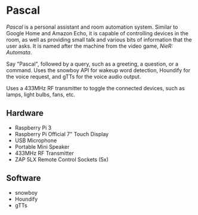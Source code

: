 Pascal
=============

*Pascal* is a personal assistant and room automation system. Similar to Google Home and Amazon Echo,
it is capable of controlling devices in the room, as well as providing small talk and various bits of
information that the user asks. It is named after the machine from the video game, *NieR: Automata*.

Say "Pascal", followed by a query, such as a greeting, a question, or a command. Uses the snowboy API for
wakeup word detection, Houndify for the voice request, and gTTs for the voice audio output.

Uses a 433MHz RF transmitter to toggle the connected devices, such as lamps, light bulbs, fans, etc.

## Hardware

- Raspberry Pi 3
- Raspberry Pi Official 7" Touch Display
- USB Microphone
- Portable Mini Speaker
- 433MHz RF Transmitter
- ZAP 5LX Remote Control Sockets (5x)

## Software

- snowboy
- Houndify
- gTTs
